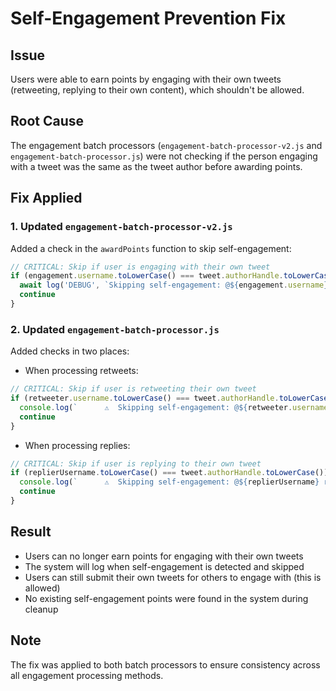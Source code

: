 # Self-Engagement Prevention Fix

## Issue
Users were able to earn points by engaging with their own tweets (retweeting, replying to their own content), which shouldn't be allowed.

## Root Cause
The engagement batch processors (`engagement-batch-processor-v2.js` and `engagement-batch-processor.js`) were not checking if the person engaging with a tweet was the same as the tweet author before awarding points.

## Fix Applied

### 1. Updated `engagement-batch-processor-v2.js`
Added a check in the `awardPoints` function to skip self-engagement:
```javascript
// CRITICAL: Skip if user is engaging with their own tweet
if (engagement.username.toLowerCase() === tweet.authorHandle.toLowerCase()) {
  await log('DEBUG', `Skipping self-engagement: @${engagement.username} on their own tweet ${tweet.tweetId}`)
  continue
}
```

### 2. Updated `engagement-batch-processor.js`
Added checks in two places:
- When processing retweets:
```javascript
// CRITICAL: Skip if user is retweeting their own tweet
if (retweeter.username.toLowerCase() === tweet.authorHandle.toLowerCase()) {
  console.log(`      ⚠️  Skipping self-engagement: @${retweeter.username} retweeted their own tweet`)
  continue
}
```

- When processing replies:
```javascript
// CRITICAL: Skip if user is replying to their own tweet
if (replierUsername.toLowerCase() === tweet.authorHandle.toLowerCase()) {
  console.log(`      ⚠️  Skipping self-engagement: @${replierUsername} replied to their own tweet`)
  continue
}
```

## Result
- Users can no longer earn points for engaging with their own tweets
- The system will log when self-engagement is detected and skipped
- Users can still submit their own tweets for others to engage with (this is allowed)
- No existing self-engagement points were found in the system during cleanup

## Note
The fix was applied to both batch processors to ensure consistency across all engagement processing methods. 